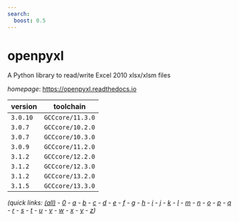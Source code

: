 ```yaml
---
search:
  boost: 0.5
---
```

# openpyxl

A Python library to read/write Excel 2010 xlsx/xlsm files

*homepage*: <https://openpyxl.readthedocs.io>

version | toolchain
--------|----------
``3.0.10`` | ``GCCcore/11.3.0``
``3.0.7`` | ``GCCcore/10.2.0``
``3.0.7`` | ``GCCcore/10.3.0``
``3.0.9`` | ``GCCcore/11.2.0``
``3.1.2`` | ``GCCcore/12.2.0``
``3.1.2`` | ``GCCcore/12.3.0``
``3.1.2`` | ``GCCcore/13.2.0``
``3.1.5`` | ``GCCcore/13.3.0``


*(quick links: [(all)](../index.md) - [0](../0/index.md) - [a](../a/index.md) - [b](../b/index.md) - [c](../c/index.md) - [d](../d/index.md) - [e](../e/index.md) - [f](../f/index.md) - [g](../g/index.md) - [h](../h/index.md) - [i](../i/index.md) - [j](../j/index.md) - [k](../k/index.md) - [l](../l/index.md) - [m](../m/index.md) - [n](../n/index.md) - [o](../o/index.md) - [p](../p/index.md) - [q](../q/index.md) - [r](../r/index.md) - [s](../s/index.md) - [t](../t/index.md) - [u](../u/index.md) - [v](../v/index.md) - [w](../w/index.md) - [x](../x/index.md) - [y](../y/index.md) - [z](../z/index.md))*

